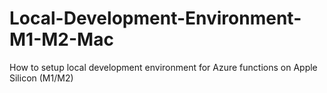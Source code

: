# Local-Development-Environment-M1-M2-Mac
How to setup local development environment for Azure functions on Apple Silicon (M1/M2)

